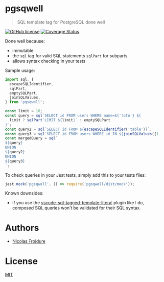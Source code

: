 [//]: # ( )
[//]: # (This file is automatically generated by a `metapak`)
[//]: # (module. Do not change it  except between the)
[//]: # (`content:start/end` flags, your changes would)
[//]: # (be overridden.)
[//]: # ( )
# pgsqwell
> SQL template tag for PostgreSQL done well

[![GitHub license](https://img.shields.io/badge/license-MIT-blue.svg)](https://github.com/nfroidure/pgsqwell/blob/main/LICENSE)
[![Coverage Status](https://coveralls.io/repos/github/nfroidure/pgsqwell/badge.svg?branch=main)](https://coveralls.io/github/nfroidure/pgsqwell?branch=main)


[//]: # (::contents:start)

Done well because:

- immutable
- the `sql` tag for valid SQL statements `sqlPart` for subparts
- allows syntax checking in your tests

Sample usage:

```ts
import sql, {
  escapeSQLIdentifier,
  sqlPart,
  emptySQLPart,
  joinSQLValues,
} from 'pgsqwell';

const limit = 10;
const query = sql`SELECT id FROM users WHERE name=${'toto'} ${
  limit ? sqlPart`LIMIT ${limit}` : emptySQLPart
}`;
const query2 = sql`SELECT id FROM ${escapeSQLIdentifier('table')}`;
const query3 = sql`SELECT id FROM users WHERE id IN ${joinSQLValues([1, 2])}}`;
const mergedQuery = sql`
${query}
UNION
${query2}
UNION
${query3}
`;
```

To check queries in your Jest tests, simply add this to your tests files:

```js
jest.mock('pgsqwell', () => require('pgsqwell/dist/mock'));
```

Known downsides:

- if you use the
  [vscode-sql-tagged-template-literal](https://marketplace.visualstudio.com/items?itemName=frigus02.vscode-sql-tagged-template-literals)
  plugin like I do, composed SQL queries won't be validated for their SQL
  syntax.

[//]: # (::contents:end)

# Authors
- [Nicolas Froidure](http://insertafter.com/en/index.html)

# License
[MIT](https://github.com/nfroidure/pgsqwell/blob/main/LICENSE)
